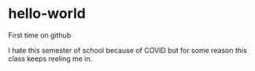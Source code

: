 # hello-world
First time on github

I hate this semester of school because of COVID but for some reason this class keeps reeling me in. 
